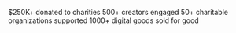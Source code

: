 $250K+ donated to charities
500+ creators engaged
50+ charitable organizations supported
1000+ digital goods sold for good